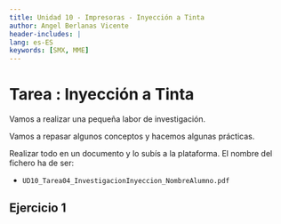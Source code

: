 ```yaml
---
title: Unidad 10 - Impresoras - Inyección a Tinta
author: Angel Berlanas Vicente
header-includes: |
lang: es-ES
keywords: [SMX, MME]
---
```


# Tarea : Inyección a Tinta

Vamos a realizar una pequeña labor de investigación.

Vamos a repasar algunos conceptos y hacemos algunas prácticas.

Realizar todo en un documento y lo subís a la plataforma. El nombre del fichero ha de ser:

* `UD10_Tarea04_InvestigacionInyeccion_NombreAlumno.pdf`

## Ejercicio 1